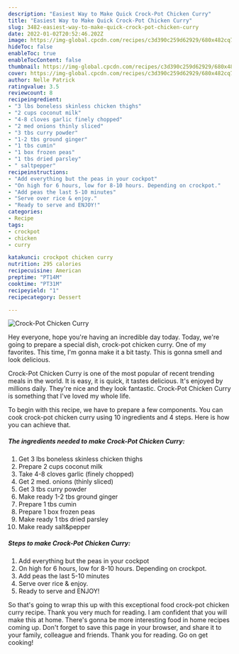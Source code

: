 ```yaml
---
description: "Easiest Way to Make Quick Crock-Pot Chicken Curry"
title: "Easiest Way to Make Quick Crock-Pot Chicken Curry"
slug: 3482-easiest-way-to-make-quick-crock-pot-chicken-curry
date: 2022-01-02T20:52:46.202Z
image: https://img-global.cpcdn.com/recipes/c3d390c259d62929/680x482cq70/crock-pot-chicken-curry-recipe-main-photo.jpg
hideToc: false
enableToc: true
enableTocContent: false
thumbnail: https://img-global.cpcdn.com/recipes/c3d390c259d62929/680x482cq70/crock-pot-chicken-curry-recipe-main-photo.jpg
cover: https://img-global.cpcdn.com/recipes/c3d390c259d62929/680x482cq70/crock-pot-chicken-curry-recipe-main-photo.jpg
author: Nelle Patrick
ratingvalue: 3.5
reviewcount: 8
recipeingredient:
- "3 lbs boneless skinless chicken thighs"
- "2 cups coconut milk"
- "4-8 cloves garlic finely chopped"
- "2 med onions thinly sliced"
- "3 tbs curry powder"
- "1-2 tbs ground ginger"
- "1 tbs cumin"
- "1 box frozen peas"
- "1 tbs dried parsley"
- " saltpepper"
recipeinstructions:
- "Add everything but the peas in your cockpot"
- "On high for 6 hours, low for 8-10 hours. Depending on crockpot."
- "Add peas the last 5-10 minutes"
- "Serve over rice & enjoy."
- "Ready to serve and ENJOY!"
categories:
- Recipe
tags:
- crockpot
- chicken
- curry

katakunci: crockpot chicken curry 
nutrition: 295 calories
recipecuisine: American
preptime: "PT14M"
cooktime: "PT31M"
recipeyield: "1"
recipecategory: Dessert

---
```



![Crock-Pot Chicken Curry](https://img-global.cpcdn.com/recipes/c3d390c259d62929/680x482cq70/crock-pot-chicken-curry-recipe-main-photo.jpg)

Hey everyone, hope you're having an incredible day today. Today, we're going to prepare a special dish, crock-pot chicken curry. One of my favorites. This time, I'm gonna make it a bit tasty. This is gonna smell and look delicious.



Crock-Pot Chicken Curry is one of the most popular of recent trending meals in the world. It is easy, it is quick, it tastes delicious. It's enjoyed by millions daily. They're nice and they look fantastic. Crock-Pot Chicken Curry is something that I've loved my whole life.


To begin with this recipe, we have to prepare a few components. You can cook crock-pot chicken curry using 10 ingredients and 4 steps. Here is how you can achieve that.

<!--inarticleads1-->

##### The ingredients needed to make Crock-Pot Chicken Curry:

1. Get 3 lbs boneless skinless chicken thighs
1. Prepare 2 cups coconut milk
1. Take 4-8 cloves garlic (finely chopped)
1. Get 2 med. onions (thinly sliced)
1. Get 3 tbs curry powder
1. Make ready 1-2 tbs ground ginger
1. Prepare 1 tbs cumin
1. Prepare 1 box frozen peas
1. Make ready 1 tbs dried parsley
1. Make ready  salt&pepper




<!--inarticleads2-->

##### Steps to make Crock-Pot Chicken Curry:

1. Add everything but the peas in your cockpot
1. On high for 6 hours, low for 8-10 hours. Depending on crockpot.
1. Add peas the last 5-10 minutes
1. Serve over rice & enjoy.
1. Ready to serve and ENJOY!



So that's going to wrap this up with this exceptional food crock-pot chicken curry recipe. Thank you very much for reading. I am confident that you will make this at home. There's gonna be more interesting food in home recipes coming up. Don't forget to save this page in your browser, and share it to your family, colleague and friends. Thank you for reading. Go on get cooking!
